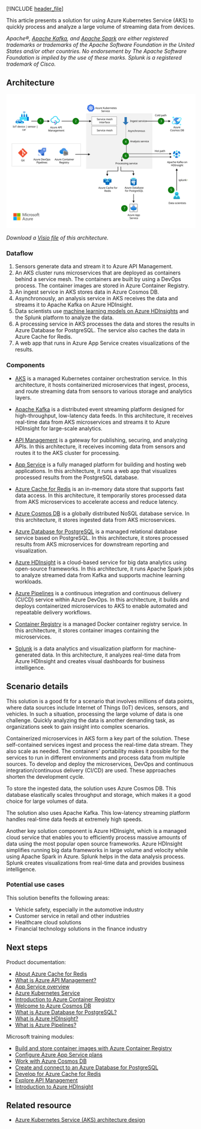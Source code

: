 [!INCLUDE [header_file](../../../includes/sol-idea-header.md)]

This article presents a solution for using Azure Kubernetes Service (AKS) to quickly process and analyze a large volume of streaming data from devices.

*Apache®, [Apache Kafka](https://kafka.apache.org/), and [Apache Spark](https://spark.apache.org) are either registered trademarks or trademarks of the Apache Software Foundation in the United States and/or other countries. No endorsement by The Apache Software Foundation is implied by the use of these marks. Splunk is a registered trademark of Cisco.*

## Architecture

![Architecture diagram that shows how streaming data from devices is ingested, processed, and analyzed.](../media/data-streaming-scenario.svg)

*Download a [Visio file](https://arch-center.azureedge.net/data-streaming-scenario.vsdx) of this architecture.*

### Dataflow

1. Sensors generate data and stream it to Azure API Management.
1. An AKS cluster runs microservices that are deployed as containers behind a service mesh. The containers are built by using a DevOps process. The container images are stored in Azure Container Registry.
1. An ingest service in AKS stores data in Azure Cosmos DB.
1. Asynchronously, an analysis service in AKS receives the data and streams it to Apache Kafka on Azure HDInsight.
1. Data scientists use [machine learning models on Azure HDInsights](/azure/hdinsight/spark/apache-spark-run-machine-learning-automl) and the Splunk platform to analyze the data.
1. A processing service in AKS processes the data and stores the results in Azure Database for PostgreSQL. The service also caches the data in Azure Cache for Redis.
1. A web app that runs in Azure App Service creates visualizations of the results.

### Components

- [AKS](/azure/well-architected/service-guides/azure-kubernetes-service) is a managed Kubernetes container orchestration service. In this architecture, it hosts containerized microservices that ingest, process, and route streaming data from sensors to various storage and analytics layers.

- [Apache Kafka](https://kafka.apache.org) is a distributed event streaming platform designed for high-throughput, low-latency data feeds. In this architecture, it receives real-time data from AKS microservices and streams it to Azure HDInsight for large-scale analytics.

- [API Management](/azure/well-architected/service-guides/azure-api-management) is a gateway for publishing, securing, and analyzing APIs. In this architecture, it receives incoming data from sensors and routes it to the AKS cluster for processing.

- [App Service](/azure/well-architected/service-guides/app-service-web-apps) is a fully managed platform for building and hosting web applications. In this architecture, it runs a web app that visualizes processed results from the PostgreSQL database.

- [Azure Cache for Redis](/azure/azure-cache-for-redis) is an in-memory data store that supports fast data access. In this architecture, it temporarily stores processed data from AKS microservices to accelerate access and reduce latency.

- [Azure Cosmos DB](/azure/well-architected/service-guides/cosmos-db) is a globally distributed NoSQL database service. In this architecture, it stores ingested data from AKS microservices.

- [Azure Database for PostgreSQL](/azure/well-architected/service-guides/postgresql) is a managed relational database service based on PostgreSQL. In this architecture, it stores processed results from AKS microservices for downstream reporting and visualization.

- [Azure HDInsight](/azure/hdinsight/hdinsight-overview) is a cloud-based service for big data analytics using open-source frameworks. In this architecture, it runs Apache Spark jobs to analyze streamed data from Kafka and supports machine learning workloads.

- [Azure Pipelines](/azure/devops/pipelines/overview) is a continuous integration and continuous delivery (CI/CD) service within Azure DevOps. In this architecture, it builds and deploys containerized microservices to AKS to enable automated and repeatable delivery workflows.

- [Container Registry](/azure/container-registry/container-registry-intro) is a managed Docker container registry service. In this architecture, it stores container images containing the microservices.

- [Splunk](https://www.splunk.com) is a data analytics and visualization platform for machine-generated data. In this architecture, it analyzes real-time data from Azure HDInsight and creates visual dashboards for business intelligence.

## Scenario details

This solution is a good fit for a scenario that involves millions of data points, where data sources include Internet of Things (IoT) devices, sensors, and vehicles. In such a situation, processing the large volume of data is one challenge. Quickly analyzing the data is another demanding task, as organizations seek to gain insight into complex scenarios.

Containerized microservices in AKS form a key part of the solution. These self-contained services ingest and process the real-time data stream. They also scale as needed. The containers' portability makes it possible for the services to run in different environments and process data from multiple sources. To develop and deploy the microservices, DevOps and continuous integration/continuous delivery (CI/CD) are used. These approaches shorten the development cycle.

To store the ingested data, the solution uses Azure Cosmos DB. This database elastically scales throughput and storage, which makes it a good choice for large volumes of data.

The solution also uses Apache Kafka. This low-latency streaming platform handles real-time data feeds at extremely high speeds.

Another key solution component is Azure HDInsight, which is a managed cloud service that enables you to efficiently process massive amounts of data using the most popular open source frameworks. Azure HDInsight simplifies running big data frameworks in large volume and velocity while using Apache Spark in Azure. Splunk helps in the data analysis process. Splunk creates visualizations from real-time data and provides business intelligence.

### Potential use cases

This solution benefits the following areas:

- Vehicle safety, especially in the automotive industry
- Customer service in retail and other industries
- Healthcare cloud solutions
- Financial technology solutions in the finance industry

## Next steps

Product documentation:

- [About Azure Cache for Redis](/azure/azure-cache-for-redis/cache-overview)
- [What is Azure API Management?](/azure/api-management/api-management-key-concepts)
- [App Service overview](/azure/app-service/overview)
- [Azure Kubernetes Service](/azure/aks/intro-kubernetes)
- [Introduction to Azure Container Registry](/azure/container-registry/container-registry-intro)
- [Welcome to Azure Cosmos DB](/azure/cosmos-db/introduction)
- [What is Azure Database for PostgreSQL?](/azure/postgresql/overview)
- [What is Azure HDInsight?](/azure/hdinsight/hdinsight-overview)
- [What is Azure Pipelines?](/azure/devops/pipelines/get-started/what-is-azure-pipelines)

Microsoft training modules:

- [Build and store container images with Azure Container Registry](/training/modules/build-and-store-container-images)
- [Configure Azure App Service plans](/training/modules/configure-app-service-plans)
- [Work with Azure Cosmos DB](/training/modules/work-with-cosmos-db)
- [Create and connect to an Azure Database for PostgreSQL](/training/modules/create-connect-to-postgres)
- [Develop for Azure Cache for Redis](/training/modules/develop-for-azure-cache-for-redis)
- [Explore API Management](/training/modules/explore-api-management)
- [Introduction to Azure HDInsight](/training/modules/intro-to-azure-hdinsight)

## Related resource

- [Azure Kubernetes Service (AKS) architecture design](../../reference-architectures/containers/aks-start-here.md)
